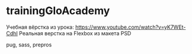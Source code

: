 # trainingGloAcademy
Учебная вёрстка из урока:
https://www.youtube.com/watch?v=yK7WEt-CdhI Реальная верстка на Flexbox из макета PSD

pug, sass, prepros